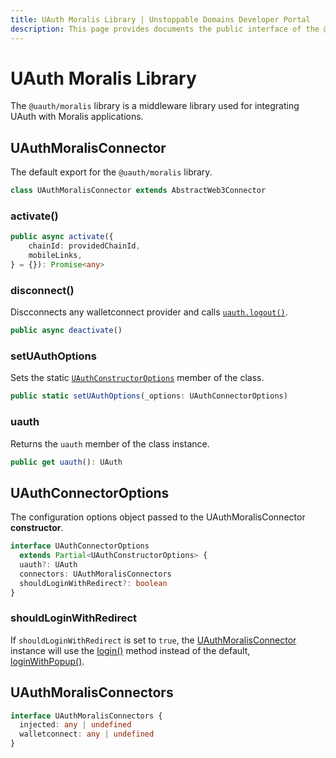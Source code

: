 ```yaml
---
title: UAuth Moralis Library | Unstoppable Domains Developer Portal
description: This page provides documents the public interface of the @uauth/moralis middleware library.
---
```


# UAuth Moralis Library

The `@uauth/moralis` library is a middleware library used for integrating UAuth with Moralis applications.

## UAuthMoralisConnector

The default export for the `@uauth/moralis` library.

```typescript
class UAuthMoralisConnector extends AbstractWeb3Connector
```

### activate()

```typescript
public async activate({
    chainId: providedChainId,
    mobileLinks,
} = {}): Promise<any>
```

### disconnect()

Discconnects any walletconnect provider and calls [`uauth.logout()`](../uauth-js#logout).

```typescript
public async deactivate()
```

### setUAuthOptions

Sets the static [`UAuthConstructorOptions`](#uauthconnectoroptions) member of the class.

```typescript
public static setUAuthOptions(_options: UAuthConnectorOptions)
```

### uauth

Returns the `uauth` member of the class instance.

```typescript
public get uauth(): UAuth
```

## UAuthConnectorOptions

The configuration options object passed to the UAuthMoralisConnector **constructor**.

```typescript
interface UAuthConnectorOptions
  extends Partial<UAuthConstructorOptions> {
  uauth?: UAuth
  connectors: UAuthMoralisConnectors
  shouldLoginWithRedirect?: boolean
}
```

### shouldLoginWithRedirect

If `shouldLoginWithRedirect` is set to `true`, the [UAuthMoralisConnector](#uauthmoralisconnector) instance will use the [login()](../uauth-js#login) method instead of the default, [loginWithPopup()](../uauth-js#loginwithpopup).

## UAuthMoralisConnectors

```typescript
interface UAuthMoralisConnectors {
  injected: any | undefined
  walletconnect: any | undefined
}
```
